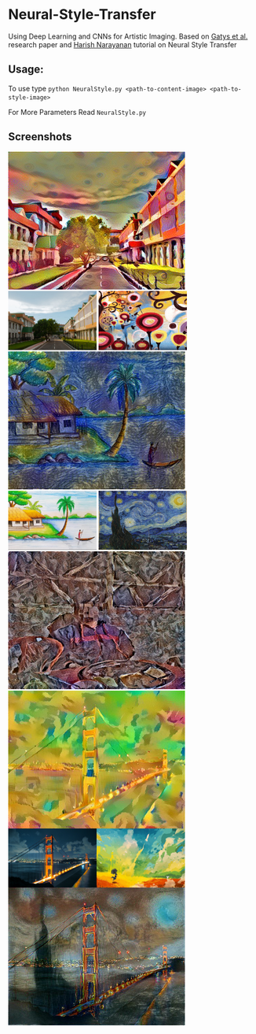 # Neural-Style-Transfer
Using Deep Learning and CNNs for Artistic Imaging.
Based on [Gatys et al.](https://arxiv.org/pdf/1508.06576.pdf) research paper and [Harish Narayanan](https://harishnarayanan.org/writing/artistic-style-transfer/) tutorial on Neural Style Transfer 
## Usage:
To use type `python NeuralStyle.py <path-to-content-image> <path-to-style-image>`

For More Parameters Read `NeuralStyle.py`
## Screenshots
<img src="./Output/Output10/output.jpg" alt="ScreenShot" width="360" height="280" />
<img src="./Output/Output10/content_image_10.webp" alt="ScreenShot" width="180" height="120" />
<img src="./Output/Output10/style_image_11.jpg" alt="ScreenShot" width="180" height="120" />
<img src="./Output/Output7/output.jpg" alt="ScreenShot" width="360" height="280" />
<img src="./Output/Output7/content_image_7.jpg" alt="ScreenShot" width="180" height="120" />
<img src="./Output/Output7/style_image_3.jpg" alt="ScreenShot" width="180" height="120" />
<img src="./Output/Output8/output.jpg" alt="Screen Shot" width="360" height="280">
<img style="float:left;" src="./Output/Output5/output.jpg" alt="ScreenShot" width="360" height="280" />
<img style="float:left;" src="./Output/Output5/content_image_5.jpg" alt="ScreenShot" width="180" height="120" />
<img style="float: left;" src="./Output/Output5/style_image_5.jpg" alt="ScreenShot" width="180" height="120" />
<img style="clear: left;" src="./Output/Output4/output.jpg" alt="ScreenShot" width="360" height="280" />
